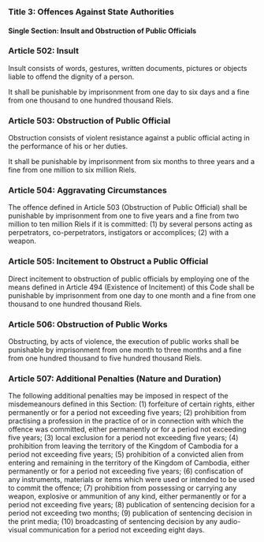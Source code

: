 ### Title 3: Offences Against State Authorities

#### Single Section: Insult and Obstruction of Public Officials

### Article 502: Insult

Insult consists of words, gestures, written documents, pictures or objects liable to offend the dignity of a person.

It shall be punishable by imprisonment from one day to six days and a fine from one thousand to one hundred thousand Riels.

### Article 503: Obstruction of Public Official

Obstruction consists of violent resistance against a public official acting in the performance of his or her duties.

It shall be punishable by imprisonment from six months to three years and a fine from one million to six million Riels.

### Article 504: Aggravating Circumstances

The offence defined in Article 503 (Obstruction of Public Official) shall be punishable by imprisonment from one to five years and a fine from two million to ten million Riels if it is committed:
(1) by several persons acting as perpetrators, co-perpetrators, instigators or accomplices;
(2) with a weapon.

### Article 505: Incitement to Obstruct a Public Official

Direct incitement to obstruction of public officials by employing one of the means defined in Article 494 (Existence of Incitement) of this Code shall be punishable by imprisonment from one day to one month and a fine from one thousand to one hundred thousand Riels.

### Article 506: Obstruction of Public Works

Obstructing, by acts of violence, the execution of public works shall be punishable by imprisonment from one month to three months and a fine from one hundred thousand to five hundred thousand Riels.

### Article 507: Additional Penalties (Nature and Duration)

The following additional penalties may be imposed in respect of the misdemeanours defined in this Section:
(1) forfeiture of certain rights, either permanently or for a period not exceeding five years;
(2) prohibition from practising a profession in the practice of or in connection with which the offence was committed, either permanently or for a period not exceeding five years;
(3) local exclusion for a period not exceeding five years;
(4) prohibition from leaving the territory of the Kingdom of Cambodia for a period not exceeding five years;
(5) prohibition of a convicted alien from entering and remaining in the territory of the Kingdom of Cambodia, either permanently or for a period not exceeding five years;
(6) confiscation of any instruments, materials or items which were used or intended to be used to commit the offence;
(7) prohibition from possessing or carrying any weapon, explosive or ammunition of any kind, either permanently or for a period not exceeding five years;
(8) publication of sentencing decision for a period not exceeding two months;
(9) publication of sentencing decision in the print media;
(10) broadcasting of sentencing decision by any audio-visual communication for a period not exceeding eight days.